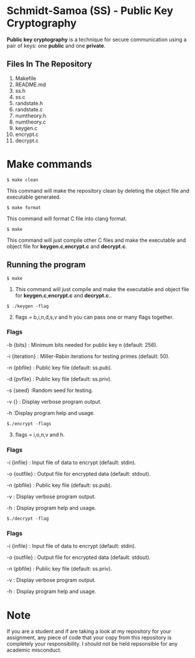 # Schmidt-Samoa (SS) - Public Key Cryptography
**Public key cryptography** is a technique for secure communication using a pair of keys: one **public** and one **private**.

## Files In The Repository

1. Makefile
2. README.md
3. ss.h
4. ss.c
5. randstate.h
6. randstate.c
7. numtheory.h
8. numtheory.c
9. keygen.c
10. encrypt.c
11. decrypt.c

# Make commands

```
$ make clean
```

This command will make the repository clean by deleting the object file and executable generated.


```
$ make format
```

This command will format C file into clang format.

```
$ make
```

This command will just compile other C files and make the executable and object file for **keygen.c**,**encrypt.c** and **decrypt.c**.

## Running the program

```
$ make
```

1. This command will just compile and make the executable and object file for **keygen.c**,**encrypt.c** and **decrypt.c**..

```
$ ./keygen -flag
```

2. flags = b,i,n,d,s,v and h you can pass one or many flags together.

### Flags

-b {bits}
:  Minimum bits needed for public key n (default: 256).

-i {iteration}
: Miller-Rabin iterations for testing primes (default: 50).

-n {pbfile}
:  Public key file (default: ss.pub).

-d {pvfile}
:  Public key file (default: ss.priv).

-s {seed}
:Random seed for testing.

-v {}
: Display verbose program output.

-h
:Display program help and usage.

```
$./encrypt -flags
```

3. flags = i,o,n,v and h.

### Flags

-i {infile}
: Input file of data to encrypt (default: stdin).

-o {outfile}
: Output file for encrypted data (default: stdout).

-n {pbfile}
: Public key file (default: ss.pub).

-v
: Display verbose program output.

-h
: Display program help and usage.



```
$./decrypt -flag
```


### Flags

-i {infile}
: Input file of data to encrypt (default: stdin).

-o {outfile}
: Output file for encrypted data (default: stdout).

-n {pbfile}
: Public key file (default: ss.priv).

-v
: Display verbose program output.

-h
: Display program help and usage.


# Note
If you are a student and if are taking a look at my repository for your assignment, any piece of code that your copy from this repository is completely your responsibility. I should not be held repsonsible for any academic misconduct.